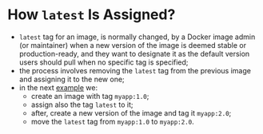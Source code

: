 # How `latest` Is Assigned?

- `latest` tag for an image, is normally changed, by a Docker image admin (or maintainer) when a new version of the image is deemed stable or production-ready, and they want to designate it as the default version users should pull when no specific tag is specified;
- the process involves removing the `latest` tag from the previous image and assigning it to the new one;
- in the next [example](../example/example.md) we:
  - create an image with tag `myapp:1.0`;
  - assign also the tag `latest` to it;
  - after, create a new version of the image and tag it `myapp:2.0`;
  - move the `latest` tag from `myapp:1.0` to `myapp:2.0`.
